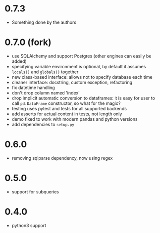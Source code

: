0.7.3
=====
- Something done by the authors

0.7.0 (fork)
============
- use SQLAlchemy and support Postgres (other engines can easily be added)
- specifying variable environment is optional, by default it assumes `locals()` and `globals()` together
- new class-based interface: allows not to specify database each time
- cleaner interface: docstring, custom exception, refactoring
- fix datetime handling
- don't drop column named 'index'
- drop implicit automatic conversion to dataframes: it is easy for user to call `pd.DataFrame` constructor, so what for the magic?
- testing uses pytest and tests for all supported backends
- add asserts for actual content in tests, not length only
- demo fixed to work with modern pandas and python versions
- add dependencies to `setup.py`

0.6.0
=====
- removing sqlparse dependency, now using regex

0.5.0
=====
- support for subqueries

0.4.0
=====
- python3 support
